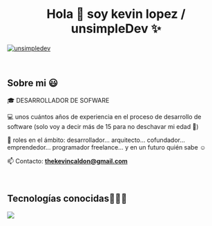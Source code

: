 <h1 align="center">Hola 👋  soy kevin lopez / unsimpleDev ✨ </h1> 


<a href="https://linkedin.com/in/unsimpledev" target="blank"><img align="center" src="https://img.shields.io/badge/LinkedIn-0077B5?style=for-the-badge&logo=linkedin&logoColor=white" alt="unsimpledev"/></a>

  </p>
<br>
<h2>Sobre mi 😃</h2>
<!--Intro start-->

<p align="left">
🎓 DESARROLLADOR DE SOFWARE 


💻 unos cuántos años de experiencia en el proceso de desarrollo de software (solo voy a decir más de 15 para no deschavar mi edad 🙈)

📝 roles en el ámbito: desarrollador... arquitecto... cofundador... emprendedor... programador freelance... y en un futuro quién sabe ☺️

📫 Contacto: **thekevincaldon@gmail.com**
<!--Intro end-->
  </p>
<br>

<h2 >Tecnologías conocidas👨🏻‍💻</h2>
<!--tech stack icons-->
<p align="left">
  <a href="https://skillicons.dev">
    <img src="https://skillicons.dev/icons?i=androidstudio,java,css,html,js,nodejs,mysql,sqlite,firebase,gtk,git,nestjs,github,docker,materialui,postman,eclipse,vscode,ai,ps&perline=12" />
  </a>
</p>
<br>
<!-------------------------->
